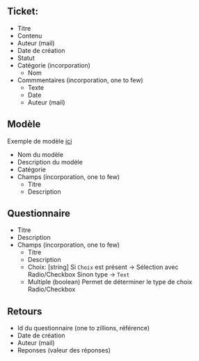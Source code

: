 ## Ticket:
- Titre
- Contenu
- Auteur (mail)
- Date de création
- Statut
- Catégorie (incorporation)
    - Nom
- Commmentaires (incorporation, one to few)
    - Texte
    - Date
    - Auteur (mail)

## Modèle
Exemple de modèle [ici](https://github.com/anuraghazra/github-readme-stats/issues/new/choose)
- Nom du modèle
- Description du modèle
- Catégorie
- Champs (incorporation, one to few)
    - Titre
    - Description

## Questionnaire
- Titre
- Description
- Champs (incorporation, one to few)
    - Titre
    - Description
    - Choix: [string]
    Si `Choix` est présent -> Sélection avec Radio/Checkbox
    Sinon type -> `Text`
    - Multiple (boolean)
    Permet de déterminer le type de choix Radio/Checkbox

## Retours
- Id du questionnaire (one to zillions, référence)
- Date de création
- Auteur (mail)
- Reponses (valeur des réponses)
